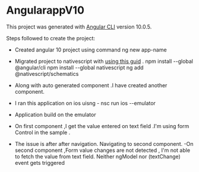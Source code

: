 # AngularappV10

This project was generated with [Angular CLI](https://github.com/angular/angular-cli) version 10.0.5.

Steps followed to create the project:
- Created angular 10 project using command ng new app-name
- Migrated project to nativescript with [using this guid](https://docs.nativescript.org/angular/code-sharing/migrating-a-web-project) . 
 npm install --global @angular/cli
 npm install --global nativescript
 ng add @nativescript/schematics
 
 - Along with auto generated component .I have created another component.
 - I ran this application on ios uisng - nsc run ios --emulator
 - Application build on the emulator 
 - On first component ,I get the value entered on text field .I'm using form Control in the sample . 
 - The issue is after after navigation. Navigating to second component.
 -On second component ,Form value changes are not detected , I'm not able to fetch the value from text field. Neither ngModel nor (textChange) event gets triggered
 
